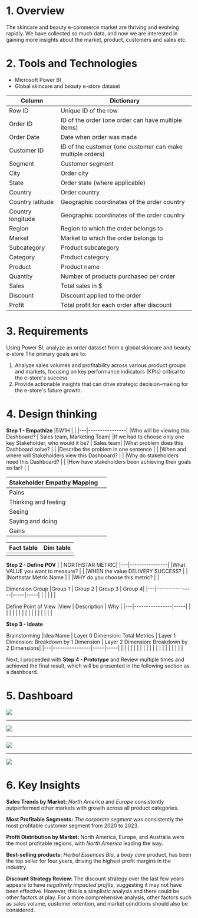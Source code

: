 # **1. Overview**
The skincare and beauty e-commerce market are thriving and evolving rapidly. We have collected so much data, and now we are interested in gaining more insights about the market, product, customers and sales etc.

# **2. Tools and Technologies**
   - Microsoft Power BI
   - Global skincare and beauty e-store dataset

|Column | Dictionary|
|---|----------------|
|Row ID | Unique ID of the row|
|Order ID | ID of the order (one order can have multiple items)|
|Order Date | Date when order was made|
|Customer ID | ID of the customer (one customer can make multiple orders)|
|Segment | Customer segment |
|City | Order city|
|State | Order state (where applicable)|
|Country | Order country|
|Country latitude | Geographic coordinates of the order country|
|Country longitude | Geographic coordinates of the order country|
|Region | Region to which the order belongs to|
|Market | Market to which the order belongs to|
|Subcategory | Product subcategory|
|Category | Product category|
|Product | Product name|
|Quantity | Number of products purchased per order|
|Sales | Total sales in $|
|Discount | Discount applied to the order|
|Profit | Total profit for each order after discount|

# **3. Requirements**
Using Power BI, analyze an order dataset from a global skincare and beauty e-store
The primary goals are to: 
1) Analyze sales volumes and profitability across various product groups and markets, focusing on key performance indicators (KPIs) critical to the e-store's success
2) Provide actionable insights that can drive strategic decision-making for the e-store's future growth.

# **4. Design thinking**
**Step 1 - Empathize**
|5W1H | |
|---|----------------|
|Who will be viewing this Dashboard? | Sales team, Marketing Team|
|If we had to choose only one key Stakeholder, who would it be?  | Sales team|
|What problem does this Dashboard solve?  | |
|Describe the problem in one sentence  | |
|When and where will Stakeholders view this Dashboard?  | |
|Why do stakeholders need this Dashboard?  | |
|How have stakeholders been achieving their goals so far?  | |

|Stakeholder Empathy Mapping | |
|---|----------------|
|Pains  | |
|Thinking and feeling  | |
|Seeing  | |
|Saying and doing  | |
|Gains  | |

|Fact table | Dim table|
|---|----------------|
|  | |

**Step 2 - Define POV**
| | NORTHSTAR METRIC|
|---|----------------|
|What VALUE you want to measure?  | |
|WHEN the value DELIVERY SUCCESS?  | |
|Northstar Metric Name  | |
|WHY do you choose this metric?  | |

Dimension Group
|Group 1 | Group 2 | Group 3 | Group 4|
|---|----------------|-----|-----|
| | | | |

Define Point of View
|View | Description | Why |
|---|----------------|-----|
| | | |
| | | |
| | | |
| | | |

**Step 3 - Ideate**

Brainstorming
|Idea Name | Layer 0 Dimension: Total Metrics | Layer 1 Dimension: Breakdown by 1 Dimension | Layer 2 Dimension: Breakdown by 2 Dimensions|
|---|----------------|-----|-----|
| | | | |
| | | | |
| | | | |
| | | | |

Next, I proceeded with **Step 4 - Prototype** and Review multiple times and achieved the final result, which will be presented in the following section as a dashboard.
# **5. Dashboard**

<img src="https://i.imgur.com/DAYlQdv.png">

***

<img src="https://i.imgur.com/Wnz9CFl.png">

***

<img src="https://i.imgur.com/pWUgr53.png">

***

<img src="https://i.imgur.com/jhtY7MF.png">

# **6. Key Insights**
**Sales Trends by Market:** *North America* and *Europe* consistently outperformed other markets with growth across all product categories.

**Most Profitable Segments:** *The corporate segment* was consistently the most profitable customer segment from 2020 to 2023.

**Profit Distribution by Market:** North America, Europe, and Australia were the most profitable regions, with *North America* leading the way.

**Best-selling products:** *Herbal Essences Bio*, a *body care* product, has been the top seller for four years, driving the highest profit margins in the industry.

**Discount Strategy Review:** The discount strategy over the last few years appears to have *negatively impacted profits*, suggesting it may not have been effective. However, this is a simplistic analysis and there could be other factors at play. For a more comprehensive analysis, other factors such as sales volume, customer retention, and market conditions should also be considered.

